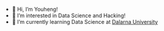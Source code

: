 - 👋 Hi, I’m Youheng!
- 👀 I’m interested in Data Science and Hacking!
- 🌱 I’m currently learning Data Science at  <a href="https://www.du.se/datascience"> Dalarna University </a>
<!--- 💞️ I’m looking to collaborate on ...
- 📫 How to reach me ...


Youheng-Lue/Youheng-Lue is a ✨ special ✨ repository because its `README.md` (this file) appears on your GitHub profile.
You can click the Preview link to take a look at your changes.
--->
